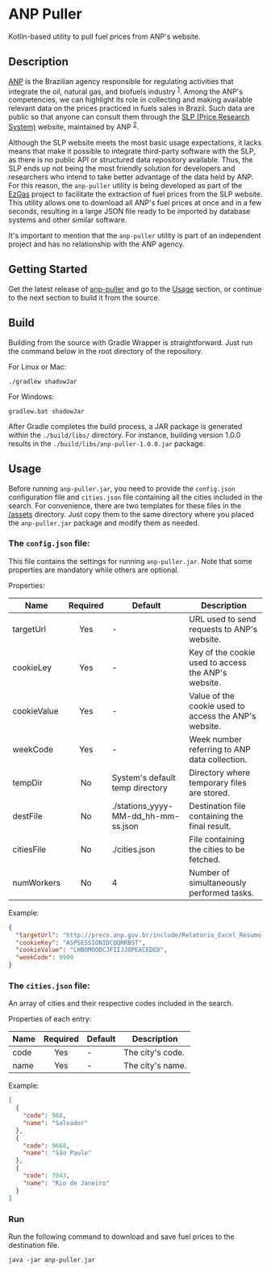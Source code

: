 # ANP Puller

Kotlin-based utility to pull fuel prices from ANP's website.

## Description

[ANP](https://www.gov.br/anp/pt-br) is the Brazilian agency responsible for regulating activities that integrate the
oil, natural gas, and biofuels industry <sup>[1]</sup>. Among the ANP's competencies, we can highlight its role in
collecting and making available relevant data on the prices practiced in fuels sales in Brazil. Such data are public so
that anyone can consult them through the [SLP (Price Research System)](https://preco.anp.gov.br/)
website, maintained by ANP <sup>[2]</sup>.

Although the SLP website meets the most basic usage expectations, it lacks means that make it possible to integrate
third-party software with the SLP, as there is no public API or structured data repository available. Thus, the SLP ends
up not being the most friendly solution for developers and researchers who intend to take better advantage of the data
held by ANP. For this reason, the `anp-puller` utility is being developed as part of the
[EzGas](https://github.com/AdoniasAlcantara/anp-puller-kt)
project to facilitate the extraction of fuel prices from the SLP website. This utility allows one to download all ANP's
fuel prices at once and in a few seconds, resulting in a large JSON file ready to be imported by database systems and
other similar software.

It's important to mention that the `anp-puller` utility is part of an independent project and has no relationship with
the ANP agency.

## Getting Started

Get the latest release of [anp-puller] and go to the [Usage](#usage) section, or continue to the next section to build
it from the source.

## Build

Building from the source with Gradle Wrapper is straightforward. Just run the command below in the root directory of the
repository.

For Linux or Mac:

```shell
./gradlew shadowJar
```

For Windows:

```
gradlew.bat shadowJar
```

After Gradle completes the build process, a JAR package is generated within the `./build/libs/` directory. For instance,
building version 1.0.0 results in the `./build/libs/anp-puller-1.0.0.jar` package.

## Usage

Before running `anp-puller.jar`, you need to provide the `config.json` configuration file and `cities.json` file
containing all the cities included in the search. For convenience, there are two templates for these files in
the [/assets](./assets) directory. Just copy them to the same directory where you placed the `anp-puller.jar` package
and modify them as needed.

### The `config.json` file:

This file contains the settings for running `anp-puller.jar`. Note that some properties are mandatory while others are
optional.

Properties:

| Name        | Required | Default                             | Description                                           |
| ----------- | :------: | ----------------------------------- | ----------------------------------------------------- |
| targetUrl   | Yes      | -                                   | URL used to send requests to ANP's website.           |
| cookieLey   | Yes      | -                                   | Key of the cookie used to access the ANP's website.   |
| cookieValue | Yes      | -                                   | Value of the cookie used to access the ANP's website. |
| weekCode    | Yes      | -                                   | Week number referring to ANP data collection.         |
| tempDir     | No       | System's default temp directory     | Directory where temporary files are stored.           |
| destFile    | No       | ./stations_yyyy-MM-dd_hh-mm-ss.json | Destination file containing the final result.         |
| citiesFile  | No       | ./cities.json                       | File containing the cities to be fetched.             |
| numWorkers  | No       | 4                                   | Number of simultaneously performed tasks.             |

Example:

```json
{
  "targetUrl": "http://preco.anp.gov.br/include/Relatorio_Excel_Resumo_Por_Municipio_Posto.asp",
  "cookieKey": "ASPSESSIONIDCQQRRBST",
  "cookieValue": "LHBOMOODCJFIIJJOPEACEDED",
  "weekCode": 9999
}
```

### The `cities.json` file:

An array of cities and their respective codes included in the search.

Properties of each entry:

| Name | Required | Default | Description      |
| ---- | :------: | ------- | ---------------- |
| code | Yes      | -       | The city's code. |
| name | Yes      | -       | The city's name. |

Example:

```json
[
  {
    "code": 988,
    "name": "Salvador"
  },
  {
    "code": 9668,
    "name": "São Paulo"
  },
  {
    "code": 7043,
    "name": "Rio de Janeiro"
  }
]
```

### Run

Run the following command to download and save fuel prices to the destination file.

```shell
java -jar anp-puller.jar
```

[1]: https://pt.wikipedia.org/wiki/Ag%C3%AAncia_Nacional_do_Petr%C3%B3leo,_G%C3%A1s_Natural_e_Biocombust%C3%ADveis

[2]: https://pt.wikipedia.org/wiki/Ag%C3%AAncia_Nacional_do_Petr%C3%B3leo,_G%C3%A1s_Natural_e_Biocombust%C3%ADveis#Pesquisa_de_pre%C3%A7os

[anp-puller]: https://github.com/AdoniasAlcantara/anp-puller-kt/releases/download/v1.0.0-RC1/anp-puller-1.0.0-RC1.jar
